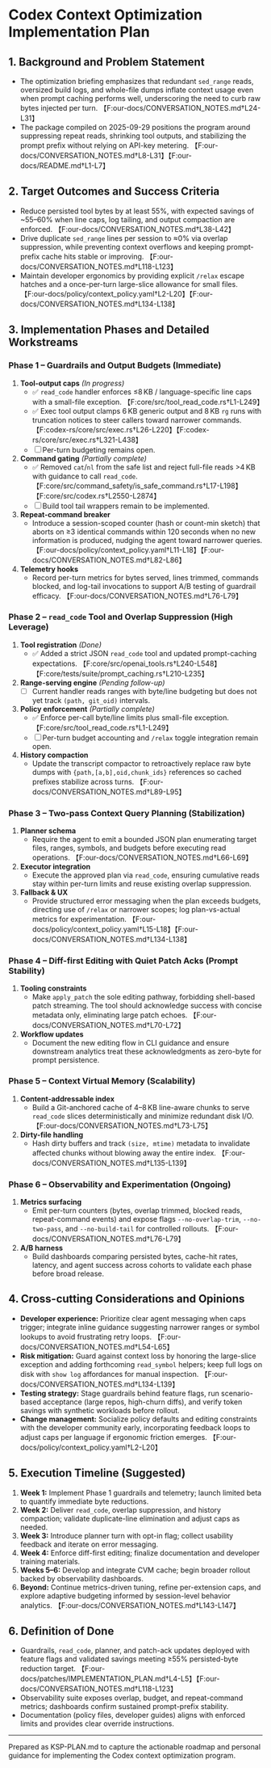 # Codex Context Optimization Implementation Plan

## 1. Background and Problem Statement
- The optimization briefing emphasizes that redundant `sed_range` reads, oversized build logs, and whole-file dumps inflate context usage even when prompt caching performs well, underscoring the need to curb raw bytes injected per turn. 【F:our-docs/CONVERSATION_NOTES.md†L24-L31】
- The package compiled on 2025-09-29 positions the program around suppressing repeat reads, shrinking tool outputs, and stabilizing the prompt prefix without relying on API-key metering. 【F:our-docs/CONVERSATION_NOTES.md†L8-L31】【F:our-docs/README.md†L1-L7】

## 2. Target Outcomes and Success Criteria
- Reduce persisted tool bytes by at least 55%, with expected savings of ~55–60% when line caps, log tailing, and output compaction are enforced. 【F:our-docs/CONVERSATION_NOTES.md†L38-L42】
- Drive duplicate `sed_range` lines per session to ≈0% via overlap suppression, while preventing context overflows and keeping prompt-prefix cache hits stable or improving. 【F:our-docs/CONVERSATION_NOTES.md†L118-L123】
- Maintain developer ergonomics by providing explicit `/relax` escape hatches and a once-per-turn large-slice allowance for small files. 【F:our-docs/policy/context_policy.yaml†L2-L20】【F:our-docs/CONVERSATION_NOTES.md†L134-L138】

## 3. Implementation Phases and Detailed Workstreams

### Phase 1 – Guardrails and Output Budgets (Immediate)
1. **Tool-output caps** *(In progress)*
   - ✅ `read_code` handler enforces ≤8 KB / language-specific line caps with a small-file exception. 【F:core/src/tool_read_code.rs†L1-L249】
   - ✅ Exec tool output clamps 6 KB generic output and 8 KB `rg` runs with truncation notices to steer callers toward narrower commands. 【F:codex-rs/core/src/exec.rs†L26-L220】【F:codex-rs/core/src/exec.rs†L321-L438】
   - ☐ Per-turn budgeting remains open.
2. **Command gating** *(Partially complete)*
   - ✅ Removed `cat`/`nl` from the safe list and reject full-file reads >4 KB with guidance to call `read_code`. 【F:core/src/command_safety/is_safe_command.rs†L17-L198】【F:core/src/codex.rs†L2550-L2874】
   - ☐ Build tool tail wrappers remain to be implemented.
3. **Repeat-command breaker**
   - Introduce a session-scoped counter (hash or count-min sketch) that aborts on ≥3 identical commands within 120 seconds when no new information is produced, nudging the agent toward narrower queries. 【F:our-docs/policy/context_policy.yaml†L11-L18】【F:our-docs/CONVERSATION_NOTES.md†L82-L86】
4. **Telemetry hooks**
   - Record per-turn metrics for bytes served, lines trimmed, commands blocked, and log-tail invocations to support A/B testing of guardrail efficacy. 【F:our-docs/CONVERSATION_NOTES.md†L76-L79】

### Phase 2 – `read_code` Tool and Overlap Suppression (High Leverage)
1. **Tool registration** *(Done)*
   - ✅ Added a strict JSON `read_code` tool and updated prompt-caching expectations. 【F:core/src/openai_tools.rs†L240-L548】【F:core/tests/suite/prompt_caching.rs†L210-L235】
2. **Range-serving engine** *(Pending follow-up)*
   - ☐ Current handler reads ranges with byte/line budgeting but does not yet track `(path, git_oid)` intervals.
3. **Policy enforcement** *(Partially complete)*
   - ✅ Enforce per-call byte/line limits plus small-file exception. 【F:core/src/tool_read_code.rs†L1-L249】
   - ☐ Per-turn budget accounting and `/relax` toggle integration remain open.
4. **History compaction**
   - Update the transcript compactor to retroactively replace raw byte dumps with `{path,[a,b],oid,chunk_ids}` references so cached prefixes stabilize across turns. 【F:our-docs/CONVERSATION_NOTES.md†L89-L95】

### Phase 3 – Two-pass Context Query Planning (Stabilization)
1. **Planner schema**
   - Require the agent to emit a bounded JSON plan enumerating target files, ranges, symbols, and budgets before executing read operations. 【F:our-docs/CONVERSATION_NOTES.md†L66-L69】
2. **Executor integration**
   - Execute the approved plan via `read_code`, ensuring cumulative reads stay within per-turn limits and reuse existing overlap suppression.
3. **Fallback & UX**
   - Provide structured error messaging when the plan exceeds budgets, directing use of `/relax` or narrower scopes; log plan-vs-actual metrics for experimentation. 【F:our-docs/policy/context_policy.yaml†L15-L18】【F:our-docs/CONVERSATION_NOTES.md†L134-L138】

### Phase 4 – Diff-first Editing with Quiet Patch Acks (Prompt Stability)
1. **Tooling constraints**
   - Make `apply_patch` the sole editing pathway, forbidding shell-based patch streaming. The tool should acknowledge success with concise metadata only, eliminating large patch echoes. 【F:our-docs/CONVERSATION_NOTES.md†L70-L72】
2. **Workflow updates**
   - Document the new editing flow in CLI guidance and ensure downstream analytics treat these acknowledgments as zero-byte for prompt persistence.

### Phase 5 – Context Virtual Memory (Scalability)
1. **Content-addressable index**
   - Build a Git-anchored cache of 4–8 KB line-aware chunks to serve `read_code` slices deterministically and minimize redundant disk I/O. 【F:our-docs/CONVERSATION_NOTES.md†L73-L75】
2. **Dirty-file handling**
   - Hash dirty buffers and track `(size, mtime)` metadata to invalidate affected chunks without blowing away the entire index. 【F:our-docs/CONVERSATION_NOTES.md†L135-L139】

### Phase 6 – Observability and Experimentation (Ongoing)
1. **Metrics surfacing**
   - Emit per-turn counters (bytes, overlap trimmed, blocked reads, repeat-command events) and expose flags `--no-overlap-trim`, `--no-two-pass`, and `--no-build-tail` for controlled rollouts. 【F:our-docs/CONVERSATION_NOTES.md†L76-L79】
2. **A/B harness**
   - Build dashboards comparing persisted bytes, cache-hit rates, latency, and agent success across cohorts to validate each phase before broad release.

## 4. Cross-cutting Considerations and Opinions
- **Developer experience:** Prioritize clear agent messaging when caps trigger; integrate inline guidance suggesting narrower ranges or symbol lookups to avoid frustrating retry loops. 【F:our-docs/CONVERSATION_NOTES.md†L54-L65】
- **Risk mitigation:** Guard against context loss by honoring the large-slice exception and adding forthcoming `read_symbol` helpers; keep full logs on disk with `show log` affordances for manual inspection. 【F:our-docs/CONVERSATION_NOTES.md†L134-L139】
- **Testing strategy:** Stage guardrails behind feature flags, run scenario-based acceptance (large repos, high-churn diffs), and verify token savings with synthetic workloads before rollout.
- **Change management:** Socialize policy defaults and editing constraints with the developer community early, incorporating feedback loops to adjust caps per language if ergonomic friction emerges. 【F:our-docs/policy/context_policy.yaml†L2-L20】

## 5. Execution Timeline (Suggested)
1. **Week 1:** Implement Phase 1 guardrails and telemetry; launch limited beta to quantify immediate byte reductions.
2. **Week 2:** Deliver `read_code`, overlap suppression, and history compaction; validate duplicate-line elimination and adjust caps as needed.
3. **Week 3:** Introduce planner turn with opt-in flag; collect usability feedback and iterate on error messaging.
4. **Week 4:** Enforce diff-first editing; finalize documentation and developer training materials.
5. **Weeks 5–6:** Develop and integrate CVM cache; begin broader rollout backed by observability dashboards.
6. **Beyond:** Continue metrics-driven tuning, refine per-extension caps, and explore adaptive budgeting informed by session-level behavior analytics. 【F:our-docs/CONVERSATION_NOTES.md†L143-L147】

## 6. Definition of Done
- Guardrails, `read_code`, planner, and patch-ack updates deployed with feature flags and validated savings meeting ≥55% persisted-byte reduction target. 【F:our-docs/patches/IMPLEMENTATION_PLAN.md†L4-L5】【F:our-docs/CONVERSATION_NOTES.md†L118-L123】
- Observability suite exposes overlap, budget, and repeat-command metrics; dashboards confirm sustained prompt-prefix stability.
- Documentation (policy files, developer guides) aligns with enforced limits and provides clear override instructions.

---
Prepared as KSP-PLAN.md to capture the actionable roadmap and personal guidance for implementing the Codex context optimization program.
